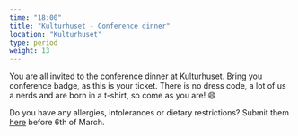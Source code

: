 ```yaml
---
time: "18:00"
title: "Kulturhuset - Conference dinner"
location: "Kulturhuset"
type: period
weight: 13
---
```


You are all invited to the conference dinner at Kulturhuset. Bring you conference badge, as this is your ticket. There is no dress code, a lot of us a nerds and are born in a t-shirt, so come as you are! 😄

Do you have any allergies, intolerances or dietary restrictions? Submit them [here](https://forms.gle/fHGVUJEsb4FmWaBq8) before 6th of March.
